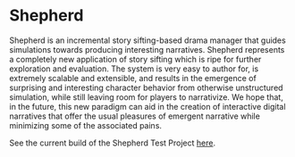 # Shepherd

Shepherd is an incremental story sifting-based drama manager that guides simulations towards producing interesting narratives. Shepherd represents a completely new application of story sifting which is ripe for further exploration and evaluation. The system is very easy to author for, is extremely scalable and extensible, and results in the emergence of surprising and interesting character behavior from otherwise unstructured simulation, while still leaving room for players to narrativize. We hope that, in the future, this new paradigm can aid in the creation of interactive digital narratives that offer the usual pleasures of emergent narrative while minimizing some of the associated pains.

See the current build of the Shepherd Test Project [here](https://l00tkek.github.io/shepherd/).
